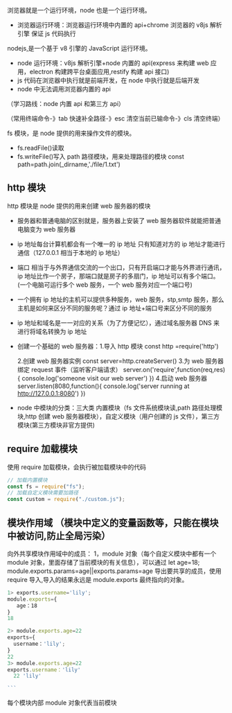 浏览器就是一个运行环境，node 也是一个运行环境。

- 浏览器运行环境：浏览器运行环境中内置的 api+chrome 浏览器的 v8js 解析引擎 保证 js 代码执行

nodejs,是一个基于 v8 引擎的 JavaScript 运行环境。

- node 运行环境：v8js 解析引擎+node 内置的 api(express 来构建 web 应用，electron 构建跨平台桌面应用,restify 构建 api 接口)
- js 代码在浏览器中执行就是前端开发，在 node 中执行就是后端开发
- node 中无法调用浏览器内置的 api

（学习路线：node 内置 api 和第三方 api）

（常用终端命令-》tab 快速补全路径-》esc 清空当前已输命令-》cls 清空终端）

fs 模块，是 node 提供的用来操作文件的模块。

- fs.readFile()读取
- fs.writeFile()写入
path 路径模块，用来处理路径的模块
const path=path.join(\_dirname,'./file/1.txt')
<!-- dirname为当前文件目录 -->

## http 模块

http 模块是 node 提供的用来创建 web 服务器的模块

- 服务器和普通电脑的区别就是，服务器上安装了 web 服务器软件就能把普通电脑变为 web 服务器
- ip 地址每台计算机都会有一个唯一的 ip 地址 只有知道对方的 ip 地址才能进行通信（127.0.0.1 相当于本地的 ip 地址）
- 端口 相当于与外界通信交流的一个出口，只有开启端口才能与外界进行通讯，ip 地址比作一个房子，那端口就是房子的多扇门，ip 地址可以有多个端口。(一个电脑可运行多个 web 服务，一个 web 服务对应一个端口号)
- 一个拥有 ip 地址的主机可以提供多种服务，web 服务，stp,smtp 服务，那么主机是如何来区分不同的服务呢？通过 ip 地址+端口号来区分不同的服务
- ip 地址和域名是一一对应的关系（为了方便记忆），通过域名服务器 DNS 来进行将域名转换为 ip 地址
- 创建一个基础的 web 服务器：1.导入 http 模块
  const http =require('http')

  2.创建 web 服务器实例
  const server=http.createServer() 3.为 web 服务器绑定 request 事件（监听客户端请求）
  server.on('require',function(req,res){
  console.log('someone visit our web server')
  }) 4.启动 web 服务器
  server.listen(8080,function(){
  console.log('server running at http://127.0.0.1:8080')
  })

- node 中模块的分类：三大类
  内置模块（fs 文件系统模块读,path 路径处理模块,http 创建 web 服务器模块），自定义模块（用户创建的 js 文件），第三方模块(第三方模块非官方提供)

## require 加载模块

使用 require 加载模块，会执行被加载模块中的代码

```javascript {.line-numbers}
// 加载内置模块
const fs = require("fs");
// 加载自定义模块需要加路径
const custom = require("./custom.js");
```

## 模块作用域 （模块中定义的变量函数等，只能在模块中被访问,防止全局污染）

向外共享模块作用域中的成员：
1，module 对象（每个自定义模块中都有一个 module 对象，里面存储了当前模块的有关信息），可以通过 let age=18; module.exports.params=age||exports.params=age 导出要共享的成员，使用 require 导入,导入的结果永远是 module.exports 最终指向的对象。

````javascript {.line-numbers}
1> exports.username='lily';
module.exports={
   age：18
}
18

2> module.exports.age=22
exports={
  username：'lily';
}
22
3> module.exports.age=22
exports.username：'lily'
  22 'lily'

```
````

<!-- node遵循commonJs模块化规范 -->

每个模块内部 module 对象代表当前模块
